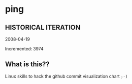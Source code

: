 # ping

## HISTORICAL ITERATION
2008-04-19

Incremented: 3974

## What is this?? 
Linux skills to hack the github commit visualization chart `;-)`
